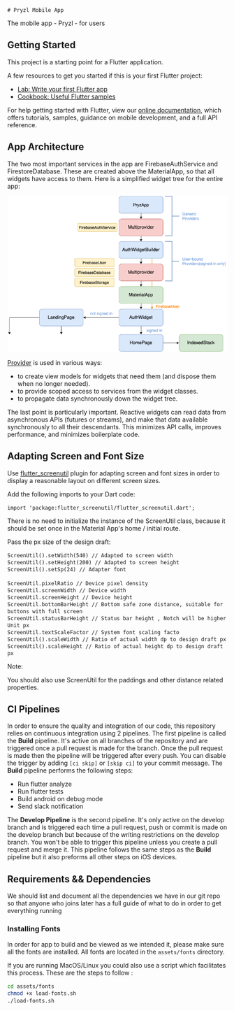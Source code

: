     # Pryzl Mobile App

The mobile app - Pryzl - for users

## Getting Started

This project is a starting point for a Flutter application.

A few resources to get you started if this is your first Flutter project:

- [Lab: Write your first Flutter app](https://flutter.dev/docs/get-started/codelab)
- [Cookbook: Useful Flutter samples](https://flutter.dev/docs/cookbook)

For help getting started with Flutter, view our
[online documentation](https://flutter.dev/docs), which offers tutorials,
samples, guidance on mobile development, and a full API reference.

## App Architecture

The two most important services in the app are FirebaseAuthService and FirestoreDatabase. These are created above the MaterialApp, so that all widgets have access to them. Here is a simplified widget tree for the entire app:

![Architecture](./documentation/app_architecture.png)

[Provider](https://pub.dev/packages/provider) is used in various ways:

* to create view models for widgets that need them (and dispose them when no longer needed).
* to provide scoped access to services from the widget classes.
* to propagate data synchronously down the widget tree.

The last point is particularly important. Reactive widgets can read data from asynchronous APIs (futures or streams), and make that data available synchronously to all their descendants. This minimizes API calls, improves performance, and minimizes boilerplate code.

## Adapting Screen and Font Size

Use [flutter_screenutil](https://pub.dev/packages/flutter_screenutil) plugin for
adapting screen and font sizes in order to display a reasonable layout on different
screen sizes.

Add the following imports to your Dart code:

```
import 'package:flutter_screenutil/flutter_screenutil.dart';
```

There is no need to initialize the instance of the ScreenUtil class, because
it should be set once in the Material App's home / initial route.

Pass the px size of the design draft:

```
ScreenUtil().setWidth(540) // Adapted to screen width
ScreenUtil().setHeight(200) // Adapted to screen height
ScreenUtil().setSp(24) // Adapter font

ScreenUtil.pixelRatio // Device pixel density
ScreenUtil.screenWidth // Device width
ScreenUtil.screenHeight // Device height
ScreenUtil.bottomBarHeight // Bottom safe zone distance, suitable for buttons with full screen
ScreenUtil.statusBarHeight // Status bar height , Notch will be higher Unit px
ScreenUtil.textScaleFactor // System font scaling facto
ScreenUtil().scaleWidth // Ratio of actual width dp to design draft px
ScreenUtil().scaleHeight // Ratio of actual height dp to design draft px
```

Note:

You should also use ScreenUtil for the paddings and other distance related properties.

## CI Pipelines

In order to ensure the quality and integration of our code, this repository relies on continuous integration using 2 pipelines.
The first pipeline is called the **Build** pipeline. It's active on all branches of the repository and are triggered once a pull request is made for the branch.
Once the pull request is made then the pipeline will be triggered after every push. You can disable the trigger by adding `[ci skip]` or `[skip ci]` to your commit message.
The **Build** pipeline performs the following steps:
* Run flutter analyze
* Run flutter tests
* Build android on debug mode
* Send slack notification

The **Develop Pipeline** is the second pipeline. It's only active on the develop branch and is triggered each time a pull request, push or commit is
made on the develop branch but because of the writing restrictions on the develop branch. You won't be able to trigger this pipeline unless you create
a pull request and merge it. This pipeline follows the same steps as the **Build** pipeline but it also preforms all other steps on iOS devices.

## Requirements && Dependencies

We should list and document all the dependencies we have in our git repo so that anyone
who joins later has a full guide of what to do in order to get everything running

### Installing Fonts

In order for app to build and be viewed as we intended it, please make sure all the fonts are installed. All fonts are located in the `assets/fonts` directory.

If you are running MacOS/Linux you could also use a script which facilitates this process. These
are the steps to follow :

```bash
cd assets/fonts
chmod +x load-fonts.sh
./load-fonts.sh
```


